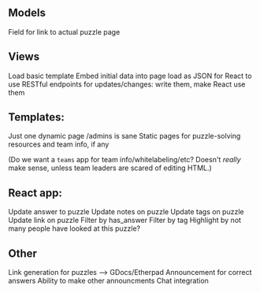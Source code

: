 ## Models
Field for link to actual puzzle page

## Views
Load basic template
Embed initial data into page load as JSON for React to use
RESTful endpoints for updates/changes: write them, make React use them

## Templates:
Just one dynamic page
/admins is sane
Static pages for puzzle-solving resources and team info, if any

(Do we want a `teams` app for team info/whitelabeling/etc? Doesn't *really* make sense, unless team leaders are scared of editing HTML.)

## React app:
Update answer to puzzle
Update notes on puzzle
Update tags on puzzle
Update link on puzzle
Filter by has_answer
Filter by tag
Highlight by not many people have looked at this puzzle?

## Other
Link generation for puzzles --> GDocs/Etherpad
Announcement for correct answers
Ability to make other announcments
Chat integration